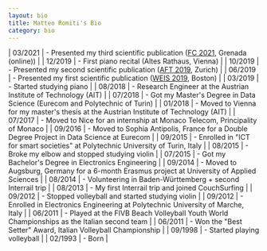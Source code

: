 ```yaml
---
layout: bio
title: Matteo Romiti's Bio
category: bio
---
```

| 03/2021 | - Presented my third scientific publication ([FC 2021](https://fc21.ifca.ai/program.php), Grenada (online)) |
| 12/2019 | - First piano recital (Altes Rathaus, Vienna) |
| 10/2019 | - Presented my second scientific publication ([AFT 2019](https://aft.acm.org/aft19/program.html), Zurich) |
| 06/2019 | - Presented my first scientific publication ([WEIS 2019](https://weis2019.econinfosec.org/program/agenda/), Boston) |
| 03/2019 | - Started studying piano |
| 08/2018 | - Research Engineer at the Austrian Institute of Technology (AIT) |
| 07/2018 | - Got my Master's Degree in Data Science (Eurecom and Polytechnic of Turin) |
| 01/2018 | - Moved to Vienna for my master's thesis at the Austrian Institute of Technology (AIT) |
| 07/2017 | - Moved to Nice for an internship at Monaco Telecom, Principality of Monaco |
| 09/2016 | - Moved to Sophia Antipolis, France for a Double Degree Project in Data Science at Eurecom |
| 09/2015 | - Enrolled in "ICT for smart societies" at Polytechnic University of Turin, Italy |
| 08/2015 | - Broke my elbow and stopped studying violin |
| 07/2015 | - Got my Bachelor's Degree in Electronics Engineering |
| 09/2014 | - Moved to Augsburg, Germany for a 6-month Erasmus project at University of Applied Sciences |
| 08/2014 | - Volunteering in Baden-Württemberg + second Interrail trip |
| 08/2013 | - My first Interrail trip and joined CouchSurfing |
| 09/2012 | - Stopped volleyball and started studying violin |
| 09/2012 | - Enrolled in Electronics Engineering at Polytechnic University of Marche, Italy |
| 06/2011 | - Played at the FIVB Beach Volleyball Youth World Championships as the Italian second team |
| 06/2011 | - Won the "Best Setter" Award, Italian Volleyball Championship |
| 09/1998 | - Started playing volleyball |
| 02/1993 | - Born |